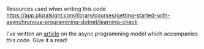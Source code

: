 Resources used when writing this code
https://app.pluralsight.com/library/courses/getting-started-with-asynchronous-programming-dotnet/learning-check

I've written an [article](https://thatstatsguy.github.io/blog/2023/Async-Await-in-C-Part-1/) on the async programming model which accompanies this code. Give it a read!